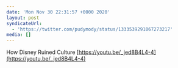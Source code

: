 ```yaml
---
date: 'Mon Nov 30 22:31:57 +0000 2020'
layout: post
syndicateUrl:
  - 'https://twitter.com/pudymody/status/1333539291067273217'
media: []
---
```

How Disney Ruined Culture [https://youtu.be/_jed8B4L4-4](https://youtu.be/_jed8B4L4-4)